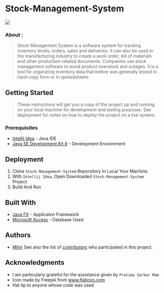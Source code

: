 # Stock-Management-System

![](sms.gif)

### About :
> Stock Management System is a software system for tracking inventory levels, orders, sales and deliveries. 
  It can also be used in the manufacturing industry to create a work order, bill of materials and other production-related documents.
  Companies use stock management software to avoid product overstock and outages. It is a tool for organizing inventory data that before
  was generally stored in hard-copy form or in spreadsheets.
  
  
## Getting Started
> These instructions will get you a copy of the project up and running on your local machine for development and testing purposes. See deployment for notes on how to deploy the project on a live system.


### Prerequisites
- [Intellij Idea](https://www.jetbrains.com/idea/) - Java IDE
- [Java SE Development Kit 8](https://www.oracle.com/technetwork/java/javase/downloads/jdk8-downloads-2133151.html) -  Development Environment

## Deployment
1. Clone `Stock-Management-System` Reporsitory In Local Your Machine.
2. With `Intellij Idea`, Open Downloaded `Stock-Management-System` Project.
3. Build And Run

## Built With
- [Java FX](https://en.wikipedia.org/wiki/JavaFX) - Applicaton Framework
- [Microsoft Access](https://en.wikipedia.org/wiki/Microsoft_Access) - Database Used

## Authors
- [Mihir](https://github.com/mihirsam)
See also the list of [contributors](https://github.com/mihirsam/Stock-Management-System/graphs/contributors) who participated in this project.

## Acknowledgments
- I am particularly grateful for the assistance given by `Pratima Sarkar Mam`
- Icon made by Freepik from www.flaticon.com
- Hat tip to anyone whose code was used

